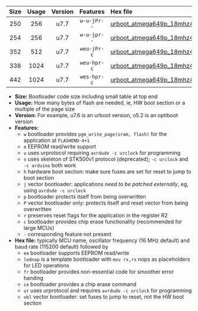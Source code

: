 |Size|Usage|Version|Features|Hex file|
|:-:|:-:|:-:|:-:|:--|
|250|256|u7.7|`w-u-jPr--`|[urboot_atmega649p_18mhz432_460800bps_lednop_ur_vbl.hex](https://raw.githubusercontent.com/stefanrueger/urboot.hex/main/mcus/atmega649p/fcpu_18mhz432/460800_bps/urboot_atmega649p_18mhz432_460800bps_lednop_ur_vbl.hex)|
|254|256|u7.7|`w-u-jpr--`|[urboot_atmega649p_18mhz432_460800bps_lednop_fr_ur_vbl.hex](https://raw.githubusercontent.com/stefanrueger/urboot.hex/main/mcus/atmega649p/fcpu_18mhz432/460800_bps/urboot_atmega649p_18mhz432_460800bps_lednop_fr_ur_vbl.hex)|
|352|512|u7.7|`weu-jPr-c`|[urboot_atmega649p_18mhz432_460800bps_ee_lednop_fr_ce_ur_vbl.hex](https://raw.githubusercontent.com/stefanrueger/urboot.hex/main/mcus/atmega649p/fcpu_18mhz432/460800_bps/urboot_atmega649p_18mhz432_460800bps_ee_lednop_fr_ce_ur_vbl.hex)|
|338|1024|u7.7|`weu-hpr-c`|[urboot_atmega649p_18mhz432_460800bps_ee_lednop_fr_ce_ur.hex](https://raw.githubusercontent.com/stefanrueger/urboot.hex/main/mcus/atmega649p/fcpu_18mhz432/460800_bps/urboot_atmega649p_18mhz432_460800bps_ee_lednop_fr_ce_ur.hex)|
|442|1024|u7.7|`wes-hpr-c`|[urboot_atmega649p_18mhz432_460800bps_ee_lednop_fr_ce.hex](https://raw.githubusercontent.com/stefanrueger/urboot.hex/main/mcus/atmega649p/fcpu_18mhz432/460800_bps/urboot_atmega649p_18mhz432_460800bps_ee_lednop_fr_ce.hex)|

- **Size:** Bootloader code size including small table at top end
- **Usage:** How many bytes of flash are needed, ie, HW boot section or a multiple of the page size
- **Version:** For example, u7.6 is an urboot version, o5.2 is an optiboot version
- **Features:**
  + `w` bootloader provides `pgm_write_page(sram, flash)` for the application at `FLASHEND-4+1`
  + `e` EEPROM read/write support
  + `u` uses urprotocol requiring `avrdude -c urclock` for programming
  + `s` uses skeleton of STK500v1 protocol (deprecated); `-c urclock` and `-c arduino` both work
  + `h` hardware boot section: make sure fuses are set for reset to jump to boot section
  + `j` vector bootloader: applications *need to be patched externally*, eg, using `avrdude -c urclock`
  + `p` bootloader protects itself from being overwritten
  + `P` vector bootloader only: protects itself and reset vector from being overwritten
  + `r` preserves reset flags for the application in the register R2
  + `c` bootloader provides chip erase functionality (recommended for large MCUs)
  + `-` corresponding feature not present
- **Hex file:** typically MCU name, oscillator frequency (16 MHz default) and baud rate (115200 default) followed by
  + `ee` bootloader supports EEPROM read/write
  + `lednop` is a template bootloader with `mov rx,rx` nops as placeholders for LED operations
  + `fr` bootloader provides non-essential code for smoother error handing
  + `ce` bootloader provides a chip erase command
  + `ur` uses urprotocol and requires `avrdude -c urclock` for programming
  + `vbl` vector bootloader: set fuses to jump to reset, not the HW boot section

